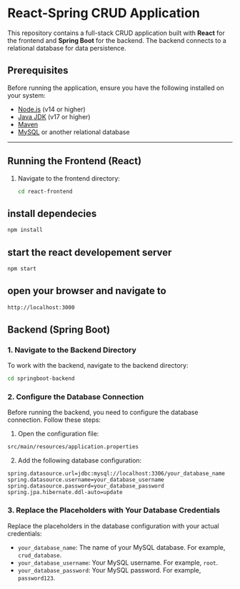 # React-Spring CRUD Application

This repository contains a full-stack CRUD application built with **React** for the frontend and **Spring Boot** for the backend. The backend connects to a relational database for data persistence.

## Prerequisites

Before running the application, ensure you have the following installed on your system:

- [Node.js](https://nodejs.org/) (v14 or higher)
- [Java JDK](https://www.oracle.com/java/technologies/javase-downloads.html) (v17 or higher)
- [Maven](https://maven.apache.org/)
- [MySQL](https://www.mysql.com/) or another relational database

---

## Running the Frontend (React)

1. Navigate to the frontend directory:
   ```bash
   cd react-frontend
   ```
## install dependecies 
   ```bash
   npm install
   ```
## start the react developement server  
   ```bash
   npm start 
   ```
## open your browser and navigate to 
```bash
http://localhost:3000
```
## Backend (Spring Boot)

### 1. Navigate to the Backend Directory

To work with the backend, navigate to the backend directory:

```bash
cd springboot-backend
```
### 2. Configure the Database Connection

Before running the backend, you need to configure the database connection. Follow these steps:

1. Open the configuration file:
```bash
src/main/resources/application.properties
```

2. Add the following database configuration:

```properties
spring.datasource.url=jdbc:mysql://localhost:3306/your_database_name
spring.datasource.username=your_database_username
spring.datasource.password=your_database_password
spring.jpa.hibernate.ddl-auto=update
```
### 3. Replace the Placeholders with Your Database Credentials

Replace the placeholders in the database configuration with your actual credentials:

- `your_database_name`: The name of your MySQL database. For example, `crud_database`.
- `your_database_username`: Your MySQL username. For example, `root`.
- `your_database_password`: Your MySQL password. For example, `password123`.

